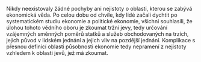 <emphasis level="strong">Nikdy neexistovaly žádné pochyby ani nejistoty<break time="0.3s"/> o oblasti, kterou se zabývá ekonomická věda.</emphasis><break time="0.5s"/> <prosody rate="95%">Po celou dobu od chvíle, kdy lidé začali dychtit<break time="0.3s"/> po systematickém studiu ekonomie a politické ekonomie,<break time="0.3s"/> všichni souhlasili, že úlohou tohoto vědního oboru<break time="0.3s"/> je zkoumat tržní jevy,</prosody><break time="0.4s"/> tedy určování vzájemných směnných poměrů statků a služeb<break time="0.3s"/> obchodovaných na trzích,<break time="0.3s"/> jejich původ v lidském jednání<break time="0.3s"/> a jejich vliv na pozdější jednání.<break time="0.5s"/> <emphasis level="moderate">Komplikace s přesnou definicí oblasti působnosti ekonomie<break time="0.3s"/> tedy nepramení z nejistoty vzhledem k oblasti jevů,<break time="0.3s"/> jež má zkoumat.</emphasis> 